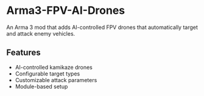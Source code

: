 # Arma3-FPV-AI-Drones

An Arma 3 mod that adds AI-controlled FPV drones that automatically target and attack enemy vehicles.

## Features
- AI-controlled kamikaze drones
- Configurable target types
- Customizable attack parameters
- Module-based setup
